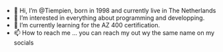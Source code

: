 - 👋 Hi, I’m @Tiempien, born in 1998 and currently live in The Netherlands
- 👀 I’m interested in everything about programming and developping. 
- 🌱 I’m currently learning for the AZ 400 certification.
- 📫 How to reach me ... you can reach my out wy the same name on my socials

<!---
Tiempien/Tiempien is a ✨ special ✨ repository because its `README.md` (this file) appears on your GitHub profile.
You can click the Preview link to take a look at your changes.
--->

